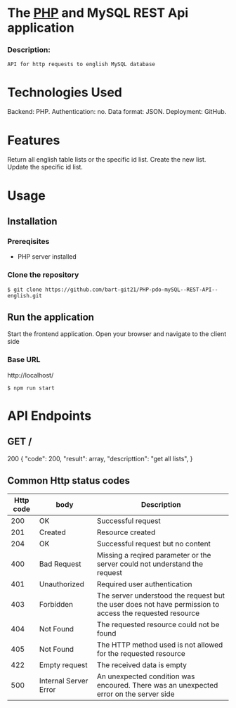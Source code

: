 ﻿# The [PHP](https://www.php.net/) and MySQL REST Api application

### Description:
```
API for http requests to english MySQL database
```

# Technologies Used
Backend: PHP.
Authentication: no.
Data format: JSON.
Deployment: GitHub.

# Features
Return all english table lists or the specific id list.
Create the new list.
Update the specific id list.

# Usage

## Installation
### Prereqisites
- PHP server installed

### Clone the repository
```
$ git clone https://github.com/bart-git21/PHP-pdo-mySQL--REST-API--english.git
```

## Run the application
Start the frontend application.
Open your browser and navigate to the client side

### Base URL
http://localhost/
```
$ npm run start
```

# API Endpoints

## GET /
200 
{
    "code": 200,
    "result": array,
    "descripttion": "get all lists",
}

## Common Http status codes
|Http code|body                 |Description                                |
|---------|---------------------|-------------------------------------------|
|200      |OK                   |Successful request                         |
|201      |Created              |Resource created                           |
|204      |OK                   |Successful request but no content          |
|400      |Bad Request          |Missing a reqired parameter or the server could not understand the request|
|401      |Unauthorized         |Required user authentication               |
|403      |Forbidden            |The server understood the request but the user does not have permission to access the requested resource|
|404      |Not Found            |The requested resource could not be found  |
|405      |Not Found            |The HTTP method used is not allowed for the requested resource |
|422      |Empty request        |The received data is empty                 |
|500      |Internal Server Error|An unexpected condition was encoured. There was an unexpected error on the server side|
